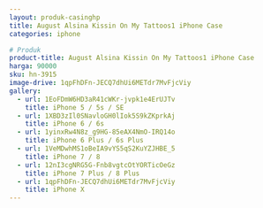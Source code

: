 ```yaml
---
layout: produk-casinghp
title: August Alsina Kissin On My Tattoos1 iPhone Case
categories: iphone

# Produk
product-title: August Alsina Kissin On My Tattoos1 iPhone Case
harga: 90000
sku: hn-3915
image-drive: 1qpFhDFn-JECQ7dhUi6METdr7MvFjcViy
gallery:
  - url: 1EoFDmW6HD3aR41cWKr-jvpk1e4ErUJTv
    title: iPhone 5 / 5s / SE
  - url: 1XBD3zIl0SNavloGH0lIok5S9kZKprkAj
    title: iPhone 6 / 6s
  - url: 1yinxRw4N8z_g9HG-85eAX4NmO-IRQ14o
    title: iPhone 6 Plus / 6s Plus
  - url: 1VeMDwhMS1oBeIA9vYS5qS2KuYZJHBE_5
    title: iPhone 7 / 8
  - url: 12nI3cgNRG5G-Fnb8vgtcOtYORTicOeGz
    title: iPhone 7 Plus / 8 Plus
  - url: 1qpFhDFn-JECQ7dhUi6METdr7MvFjcViy
    title: iPhone X
---
```

